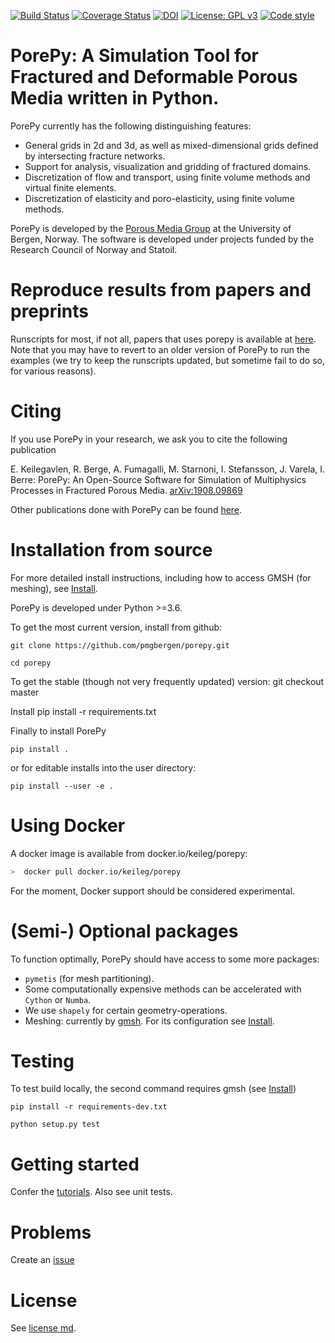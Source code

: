 [![Build Status](https://travis-ci.org/pmgbergen/porepy.svg?branch=develop)](https://travis-ci.org/pmgbergen/porepy) [![Coverage Status](https://coveralls.io/repos/github/pmgbergen/porepy/badge.svg?branch=develop)](https://coveralls.io/github/pmgbergen/porepy?branch=develop)
[![DOI](https://zenodo.org/badge/89228838.svg)](https://zenodo.org/badge/latestdoi/89228838)
[![License: GPL v3](https://img.shields.io/badge/License-GPL%20v3-blue.svg)](https://www.gnu.org/licenses/gpl-3.0)
[![Code style](https://img.shields.io/badge/code%20style-black-000000.svg)](https://github.com/ambv/black)

# PorePy: A Simulation Tool for Fractured and Deformable Porous Media written in Python.
PorePy currently has the following distinguishing features:
- General grids in 2d and 3d, as well as mixed-dimensional grids defined by intersecting fracture networks.
- Support for analysis, visualization and gridding of fractured domains.
- Discretization of flow and transport, using finite volume methods and virtual finite elements.
- Discretization of elasticity and poro-elasticity, using finite volume methods.

PorePy is developed by the [Porous Media Group](http://pmg.b.uib.no/) at the University of Bergen, Norway. The software is developed under projects funded by the Research Council of Norway and Statoil.

# Reproduce results from papers and preprints
Runscripts for most, if not all, papers that uses porepy is available at [here](https://github.com/pmgbergen/porepy/tree/develop/examples/papers).
Note that you may have to revert to an older version of PorePy to run the examples (we try to keep the runscripts updated, but sometime fail to do so, for various reasons).

# Citing
If you use PorePy in your research, we ask you to cite the following publication

E. Keilegavlen, R. Berge, A. Fumagalli, M. Starnoni, I. Stefansson, J. Varela, I. Berre: PorePy:  An Open-Source Software for Simulation of Multiphysics Processes in Fractured Porous Media. [arXiv:1908.09869](http://arxiv.org/abs/1908.09869)

Other publications done with PorePy can be found [here](./Papers.md).

# Installation from source

For more detailed install instructions, including how to access GMSH (for meshing), see
[Install](https://github.com/pmgbergen/porepy/blob/develop/Install.md).

PorePy is developed under Python >=3.6.

To get the most current version, install from github:

    git clone https://github.com/pmgbergen/porepy.git

    cd porepy

To get the stable (though not very frequently updated) version:
    git checkout master

Install
    pip install -r requirements.txt

Finally to install PorePy

    pip install .

or for editable installs into the user directory:

    pip install --user -e .


# Using Docker
A docker image is available from docker.io/keileg/porepy:
```bash
>  docker pull docker.io/keileg/porepy
```

For the moment, Docker support should be considered experimental.

# (Semi-) Optional packages
To function optimally, PorePy should have access to some more packages:
*  `pymetis` (for mesh partitioning).
* Some computationally expensive methods can be accelerated with `Cython` or `Numba`.
* We use `shapely` for certain geometry-operations.
* Meshing: currently by [gmsh](http://gmsh.info/doc/texinfo/gmsh.html). For its configuration see [Install](https://github.com/pmgbergen/porepy/blob/develop/Install.md).

# Testing
To test build locally, the second command requires gmsh (see [Install](https://github.com/pmgbergen/porepy/blob/develop/Install.md))

    pip install -r requirements-dev.txt

    python setup.py test

# Getting started
Confer the [tutorials](https://github.com/pmgbergen/porepy/tree/develop/tutorials). Also see unit tests.

# Problems
Create an [issue](https://github.com/pmgbergen/porepy/issues)

# License
See [license md](./LICENSE.md).


